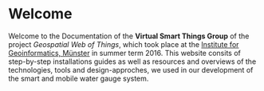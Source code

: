 # Welcome

Welcome to the Documentation of the **Virtual Smart Things Group** of the project *Geospatial Web of Things*, which took place at the [Institute for Geoinformatics, Münster](http://www.uni-muenster.de/Geoinformatics/en/) in summer term 2016. This website consits of step-by-step installations guides as well as resources and overviews of the technologies, tools and design-approches, we used in our development of the smart and mobile water gauge system.